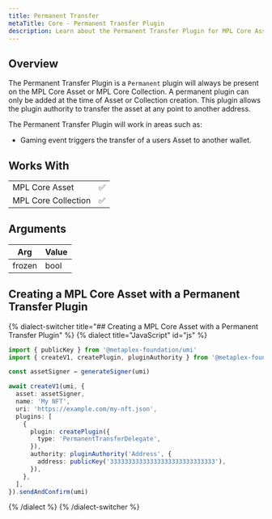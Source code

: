 ```yaml
---
title: Permanent Transfer
metaTitle: Core - Permanent Transfer Plugin
description: Learn about the Permanent Transfer Plugin for MPL Core Assets
---
```


## Overview

The Permanent Transfer Plugin is a `Permanent` plugin will always be present on the MPL Core Asset or MPL Core Collection. A permanent plugin can only be added at the time of Asset or Collection creation. This plugin allows the plugin authority to transfer the asset at any point to another address.

The Permanent Transfer Plugin will work in areas such as:

- Gaming event triggers the transfer of a users Asset to another wallet.

## Works With

|                     |     |
| ------------------- | --- |
| MPL Core Asset      | ✅  |
| MPL Core Collection | ✅  |

## Arguments

| Arg    | Value |
| ------ | ----- |
| frozen | bool  |

## Creating a MPL Core Asset with a Permanent Transfer Plugin

{% dialect-switcher title="## Creating a MPL Core Asset with a Permanent Transfer Plugin" %}
{% dialect title="JavaScript" id="js" %}

```ts
import { publicKey } from '@metaplex-foundation/umi'
import { createV1, createPlugin, pluginAuthority } from '@metaplex-foundation/mpl-core'

const assetSigner = generateSigner(umi)

await createV1(umi, {
  asset: assetSigner,
  name: 'My NFT',
  uri: 'https://example.com/my-nft.json',
  plugins: [
    {
      plugin: createPlugin({
        type: 'PermanentTransferDelegate',
      }),
      authority: pluginAuthority('Address', {
        address: publicKey('33333333333333333333333333333'),
      }),
    },
  ],
}).sendAndConfirm(umi)
```

{% /dialect %}
{% /dialect-switcher %}
